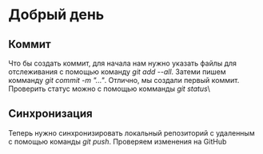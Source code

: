 # Добрый день
## Коммит
Что бы создать коммит, для начала нам нужно указать файлы для отслеживания с помощью команду *git add --all*. Затеми пишем комманду *git commit -m "..."*. Отлично, мы создали первый коммит. Проверить статус можно с помощью комманды *git status*\
## Синхронизация
Теперь нужно синхронизировать локальный репозиторий с удаленным с помощью команды *git push*. Проверяем изменения на GitHub